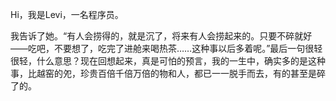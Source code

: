  Hi，我是Levi，一名程序员。

我告诉了她。“有人会捞得的，就是沉了，将来有人会捞起来的。只要不碎就好——吃吧，不要想了，吃完了进舱来喝热茶……这种事以后多着呢。”最后一句很轻很轻，什么意思？现在回想起来，真是可怕的预言，我的一生中，确实多的是这种事，比越窑的夗，珍贵百倍千倍万倍的物和人，都已一一脱手而去，有的甚至是碎了的。﻿
